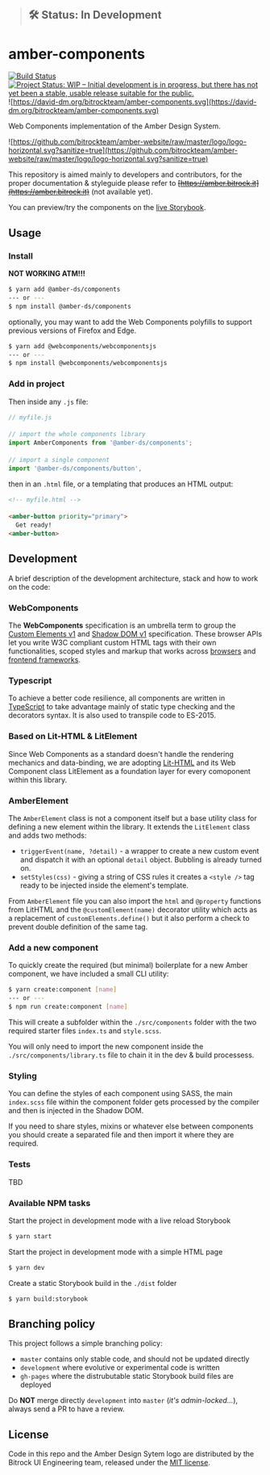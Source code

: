 > ## 🛠 Status: In Development

# amber-components

[![Build Status](https://travis-ci.org/bitrockteam/amber-components.svg?branch=master)](https://travis-ci.org/bitrockteam/amber-components) [![Project Status: WIP – Initial development is in progress, but there has not yet been a stable, usable release suitable for the public.](https://www.repostatus.org/badges/latest/wip.svg)](https://www.repostatus.org/#wip)
![https://david-dm.org/bitrockteam/amber-components.svg](https://david-dm.org/bitrockteam/amber-components.svg)

Web Components implementation of the Amber Design System.

![https://github.com/bitrockteam/amber-website/raw/master/logo/logo-horizontal.svg?sanitize=true](https://github.com/bitrockteam/amber-website/raw/master/logo/logo-horizontal.svg?sanitize=true)

This repository is aimed mainly to developers and contributors, for the proper documentation & styleguide please refer to ~~[https://amber.bitrock.it](https://amber.bitrock.it)~~ (not available yet).

You can preview/try the components on the [live Storybook](https://bitrockteam.github.io/amber-components/).

## Usage 

### Install
**NOT WORKING ATM!!!**
```bash
$ yarn add @amber-ds/components
--- or ---
$ npm install @amber-ds/components
```

optionally, you may want to add the Web Components polyfills to support previous versions of Firefox and Edge.

```bash
$ yarn add @webcomponents/webcomponentsjs
--- or ---
$ npm install @webcomponents/webcomponentsjs
```

### Add in project
Then inside any `.js` file:

```javascript
// myfile.js

// import the whole components library
import AmberComponents from '@amber-ds/components';

// import a single component
import '@amber-ds/components/button',
```

then in an `.html` file, or a templating that produces an HTML output:

```html
<!-- myfile.html -->

<amber-button priority="primary">
  Get ready!
<amber-button>
```

## Development
A brief description of the development architecture, stack and how to work on the code:

### WebComponents
The **WebComponents** specification is an umbrella term to group the [Custom Elements v1](https://developer.mozilla.org/en-US/docs/Web/Web_Components/Using_custom_elements) and [Shadow DOM v1](https://developer.mozilla.org/en-US/docs/Web/Web_Components/Using_shadow_DOM) specification. These browser APIs let you write W3C compliant custom HTML tags with their own functionalities, scoped styles and markup that works across [browsers](https://caniuse.com/#feat=custom-elementsv1) and [frontend frameworks](https://custom-elements-everywhere.com/).

### Typescript
To achieve a better code resilience, all components are written in [TypeScript](https://www.typescriptlang.org/) to take advantage mainly of static type checking and the decorators syntax. It is also used to transpile code to ES-2015.

### Based on Lit-HTML & LitElement
Since Web Components as a standard doesn't handle the rendering mechanics and data-binding, we are adopting [Lit-HTML](https://polymer.github.io/lit-html/) and its Web Component class LitElement as a foundation layer for every comoponent within this library.

### AmberElement
The `AmberElement` class is not a component itself but a base utility class for defining a new element within the library.
It extends the `LitElement` class and adds two methods:

* `triggerEvent(name, ?detail)` - a wrapper to create a new custom event and dispatch it with an optional `detail` object. Bubbling is already turned on.
* `setStyles(css)` - giving a string of CSS rules it creates a `<style />` tag ready to be injected inside the element's template.

From `AmberElement` file you can also import the `html` and `@property` functions from LitHTML and the `@customElement(name)` decorator utility which acts as a replacement of `customElements.define()` but it also perform a check to prevent double definition of the same tag.

### Add a new component
To quickly create the required (but minimal) boilerplate for a new Amber component, we have included a small CLI utility:

```bash
$ yarn create:component [name]
--- or ---
$ npm run create:component [name]
```

This will create a subfolder within the `./src/components` folder with the two required starter files `index.ts` and `style.scss`.

You will only need to import the new component inside the `./src/components/library.ts` file to chain it in the dev & build processess.

### Styling
You can define the styles of each component using SASS, the main `index.scss` file within the component folder gets processed by the compiler and then is injected in the Shadow DOM.

If you need to share styles, mixins or whatever else between components you should create a separated file and then import it where they are required.

### Tests
TBD

### Available NPM tasks
Start the project in development mode with a live reload Storybook
```bash
$ yarn start
```

Start the project in development mode with a simple HTML page
```bash
$ yarn dev
```

Create a static Storybook build in the `./dist` folder
```bash
$ yarn build:storybook
```

<!-- Run the tests
```bash
$ yarn test
```

Run the build action and deploy to GitHub pages 
```bash
$ yarn deploy
``` -->

## Branching policy
This project follows a simple branching policy:

* `master` contains only stable code, and should not be updated directly
* `development` where evolutive or experimental code is written
* `gh-pages` where the distrubutable static Storybook build files are deployed

Do **NOT** merge directly `development` into `master` (*it's admin-locked...*), always send a PR to have a review.

## License
Code in this repo and the Amber Design Sytem logo are distributed by the Bitrock UI Engineering team, released under the [MIT license](LICENSE). 
